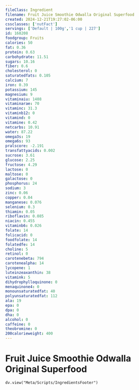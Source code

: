 ```yaml
---
fileClass: Ingredient
filename: Fruit Juice Smoothie Odwalla Original Superfood
created: 2024-12-21T19:27:02-06:00
cssclasses: ['nutFact']
servings: ['Default | 100g','1 cup | 227']
id: 168208
foodgroup: Fruits
calories: 50
fat: 0.36
protein: 0.63
carbohydrate: 11.51
sugars: 10.16
fiber: 0.6
cholesterol: 0
saturatedfats: 0.105
calcium: 7
iron: 0.39
potassium: 145
magnesium: 9
vitaminaiu: 1408
vitaminarae: 70
vitaminc: 31.3
vitaminb12: 0
vitamind: 0
vitamine: 0.42
netcarbs: 10.91
water: 87.22
omega3s: 19
omega6s: 93
pralscore: -2.191
transfattyacids: 0.002
sucrose: 3.61
glucose: 2.25
fructose: 4.29
lactose: 0
maltose: 0
galactose: 0
phosphorus: 24
sodium: 3
zinc: 0.06
copper: 0.04
manganese: 0.076
selenium: 0.3
thiamin: 0.05
riboflavin: 0.085
niacin: 0.455
vitaminb6: 0.026
folate: 14
folicacid: 0
foodfolate: 14
folatedfe: 14
choline: 5
retinol: 0
carotenebeta: 794
carotenealpha: 14
lycopene: 1
luteinzeaxanthin: 38
vitamink: 5
dihydrophylloquinone: 0
menaquinone4: 0
monounsaturatedfat: 40
polyunsaturatedfat: 112
ala: 19
epa: 0
dpa: 0
dha: 0
alcohol: 0
caffeine: 0
theobromine: 0
200calorieweight: 400
---
```


# Fruit Juice Smoothie Odwalla Original Superfood

```dataviewjs
dv.view("Meta/Scripts/IngredientsFooter")
```